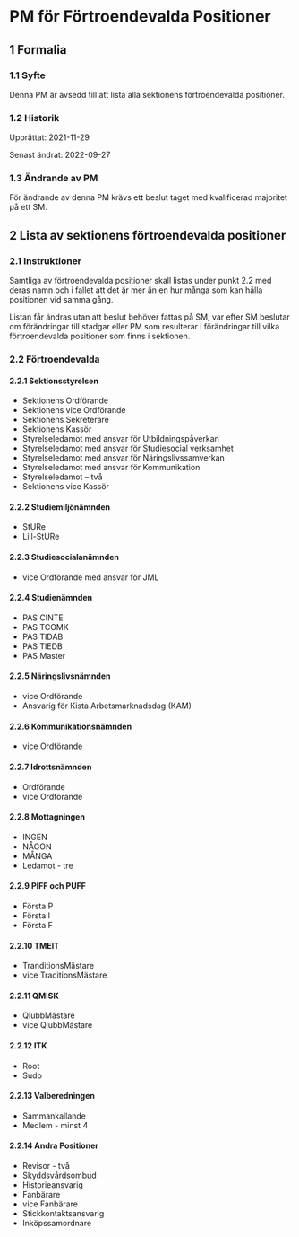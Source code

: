 # PM för Förtroendevalda Positioner

## 1 Formalia

### 1.1 Syfte

Denna PM är avsedd till att lista alla sektionens förtroendevalda positioner.

### 1.2 Historik

Upprättat: 2021-11-29

Senast ändrat: 2022-09-27

### 1.3 Ändrande av PM

För ändrande av denna PM krävs ett beslut taget med kvalificerad majoritet på ett SM.

## 2 Lista av sektionens förtroendevalda positioner

### 2.1 Instruktioner

Samtliga av förtroendevalda positioner skall listas under punkt 2.2 med deras namn och i fallet att det är mer än en hur många som kan hålla positionen vid samma gång.

Listan får ändras utan att beslut behöver fattas på SM, var efter SM beslutar om förändringar till stadgar eller PM som resulterar i förändringar till vilka förtroendevalda positioner som finns i sektionen.

### 2.2 Förtroendevalda

#### 2.2.1 Sektionsstyrelsen

-   Sektionens Ordförande
-   Sektionens vice Ordförande
-   Sektionens Sekreterare
-   Sektionens Kassör
-   Styrelseledamot med ansvar för Utbildningspåverkan
-   Styrelseledamot med ansvar för Studiesocial verksamhet
-   Styrelseledamot med ansvar för Näringslivssamverkan
-   Styrelseledamot med ansvar för Kommunikation
-   Styrelseledamot – två
-   Sektionens vice Kassör

#### 2.2.2 Studiemiljönämnden

-   StURe
-   Lill-StURe

#### 2.2.3 Studiesocialanämnden

-   vice Ordförande med ansvar för JML

#### 2.2.4 Studienämnden

-   PAS CINTE
-   PAS TCOMK
-   PAS TIDAB
-   PAS TIEDB
-   PAS Master

#### 2.2.5 Näringslivsnämnden

- vice Ordförande
- Ansvarig för Kista Arbetsmarknadsdag (KAM)
 
#### 2.2.6 Kommunikationsnämnden

- vice Ordförande

#### 2.2.7 Idrottsnämnden

- Ordförande
- vice Ordförande

#### 2.2.8 Mottagningen

- INGEN
- NÅGON
- MÅNGA
- Ledamot - tre

#### 2.2.9 PIFF och PUFF

- Första P
- Första I
- Första F

#### 2.2.10 TMEIT

- TranditionsMästare
- vice TraditionsMästare

#### 2.2.11 QMISK

- QlubbMästare
- vice QlubbMästare

#### 2.2.12 ITK

- Root
- Sudo

#### 2.2.13 Valberedningen

- Sammankallande
- Medlem - minst 4

#### 2.2.14 Andra Positioner

- Revisor - två
- Skyddsvårdsombud
- Historieansvarig
- Fanbärare
- vice Fanbärare
- Stickkontaktsansvarig
- Inköpssamordnare

